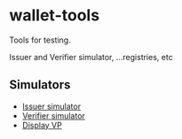 # wallet-tools


Tools for testing.

Issuer and Verifier simulator,
...registries, etc

## Simulators

* [Issuer simulator](https://talao.co/wallet/test/credentialOffer)
* [Verifier simulator](https://talao.co/wallet/test/presentationRequest)
* [Display VP](https://talao.co/wallet/test/display_VP)
